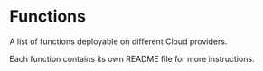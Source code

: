# Functions

A list of functions deployable on different Cloud providers.

Each function contains its own README file for more instructions.